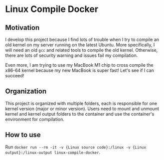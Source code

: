 # Linux Compile Docker

## Motivation

I develop this project because I find lots of trouble when I try to compile 
an old kernel on my server running on the latest Ubuntu. More specifically,
I will need an old `gcc` and related tools to compile the old kernel. 
Otherwise, there are lots of security warning and issues fail my compilation.

Even more, I am trying to use my MacBook M1 chip to cross compile the x86-64
kernel because my new MacBook is super fast! Let's see if I can succeed!

## Organization

This project is organized with multiple folders, each is responsible for one 
kernel version (major or minor version). Users need to mount and unmount kernel
and kernel output folders to the container and use the container's environment
for compilation.

## How to use

Run `docker run --rm -it -v {Linux source code}:/linux -v {Linux output}:/linux-output linux-compile-docker`.